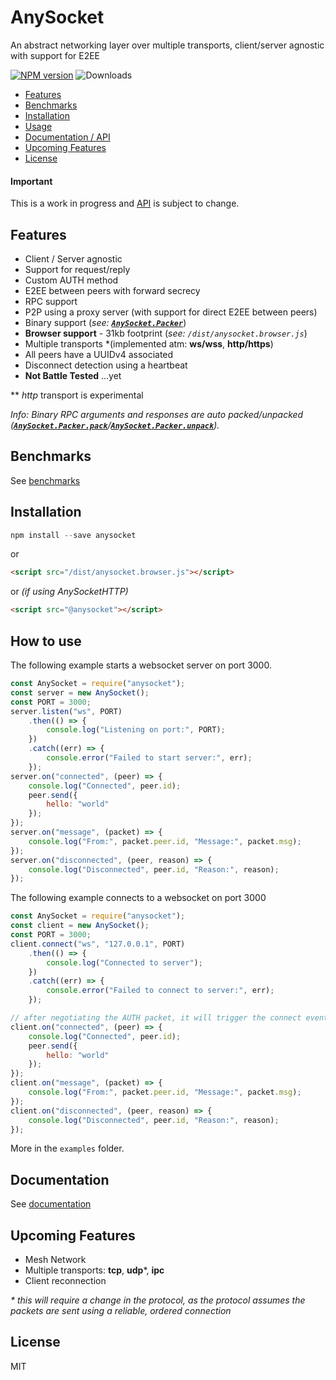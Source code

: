 # AnySocket
An abstract networking layer over multiple transports, client/server agnostic with support for E2EE

[![NPM version](https://badge.fury.io/js/anysocket.svg)](https://www.npmjs.com/package/anysocket)
![Downloads](https://img.shields.io/npm/dm/anysocket.svg?style=flat)

* <a href="#features">Features</a>
* <a href="benchmarks">Benchmarks</a>
* <a href="#installation">Installation</a>
* <a href="#usage">Usage</a>
* <a href="docs">Documentation / API</a>
* <a href="#future">Upcoming Features</a>
* <a href="#license">License</a>

#### Important

This is a work in progress and [API](docs) is subject to change.

<a name="features"></a>
## Features
* Client / Server agnostic
* Support for request/reply
* Custom AUTH method
* E2EE between peers with forward secrecy
* RPC support
* P2P using a proxy server (with support for direct E2EE between peers)
* Binary support (_see: <a href="docs/#AnySocket.Packer.pack"><code><b>AnySocket.Packer</b></code></a>_)
* **Browser support** - 31kb footprint (_see: ```/dist/anysocket.browser.js```_)
* Multiple transports *(implemented atm: **ws/wss**, **http/https**)
* All peers have a UUIDv4 associated
* Disconnect detection using a heartbeat
* **Not Battle Tested** ...yet


** _http_ transport is experimental

_Info: Binary RPC arguments and responses are auto packed/unpacked (<a href="docs/#AnySocket.Packer.pack"><code><b>AnySocket.Packer.pack</b></code></a>/<a href="docs/#AnySocket.Packer.unpack"><code><b>AnySocket.Packer.unpack</b></code></a>)._ 

## Benchmarks

See [benchmarks](benchmarks)

<a name="installation"></a>
## Installation

```javascript
npm install --save anysocket
```
or
```html
<script src="/dist/anysocket.browser.js"></script>
```
or _(if using AnySocketHTTP)_
```html
<script src="@anysocket"></script>
```


<a name="usage"></a>
## How to use
The following example starts a websocket server on port 3000.
```javascript
const AnySocket = require("anysocket");
const server = new AnySocket();
const PORT = 3000;
server.listen("ws", PORT)
    .then(() => {
        console.log("Listening on port:", PORT);
    })
    .catch((err) => {
        console.error("Failed to start server:", err);
    });
server.on("connected", (peer) => {
    console.log("Connected", peer.id);    
    peer.send({
        hello: "world"
    });
});
server.on("message", (packet) => {
    console.log("From:", packet.peer.id, "Message:", packet.msg);
});
server.on("disconnected", (peer, reason) => {
    console.log("Disconnected", peer.id, "Reason:", reason);
});
```

The following example connects to a websocket on port 3000
```javascript
const AnySocket = require("anysocket");
const client = new AnySocket();
const PORT = 3000;
client.connect("ws", "127.0.0.1", PORT)
    .then(() => {
        console.log("Connected to server");
    })
    .catch((err) => {
        console.error("Failed to connect to server:", err);
    });

// after negotiating the AUTH packet, it will trigger the connect event
client.on("connected", (peer) => {
    console.log("Connected", peer.id);    
    peer.send({
        hello: "world"
    });
});
client.on("message", (packet) => {
    console.log("From:", packet.peer.id, "Message:", packet.msg);
});
client.on("disconnected", (peer, reason) => {
    console.log("Disconnected", peer.id, "Reason:", reason);
});
```
More in the `examples` folder.

## Documentation

See [documentation](docs#api)

<a name="future"></a>
## Upcoming Features
* Mesh Network
* Multiple transports: **tcp**, **udp***, **ipc**
* Client reconnection

_* this will require a change in the protocol, as the protocol assumes the packets are sent using a reliable, ordered connection_

<a name="license"></a>
## License

MIT
